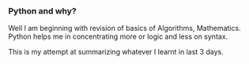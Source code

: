 ### Python and why?

Well I am beginning with revision of basics of Algorithms, Mathematics. Python helps me in concentrating more or logic and less on syntax.

This is my attempt at summarizing whatever I learnt in last 3 days.
